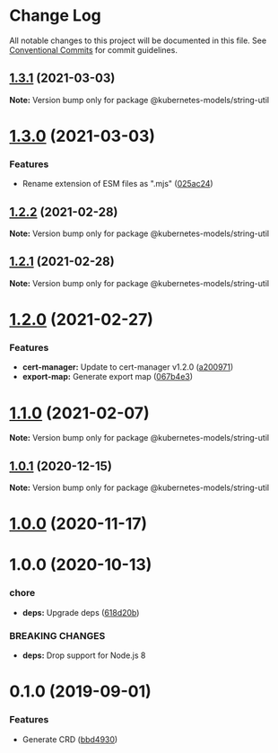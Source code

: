 # Change Log

All notable changes to this project will be documented in this file.
See [Conventional Commits](https://conventionalcommits.org) for commit guidelines.

## [1.3.1](https://github.com/tommy351/kubernetes-models-ts/compare/@kubernetes-models/string-util@1.3.0...@kubernetes-models/string-util@1.3.1) (2021-03-03)

**Note:** Version bump only for package @kubernetes-models/string-util





# [1.3.0](https://github.com/tommy351/kubernetes-models-ts/compare/@kubernetes-models/string-util@1.2.2...@kubernetes-models/string-util@1.3.0) (2021-03-03)


### Features

* Rename extension of ESM files as ".mjs" ([025ac24](https://github.com/tommy351/kubernetes-models-ts/commit/025ac24948a07f2d48cc3fe4d3b6329749bc5c3a))





## [1.2.2](https://github.com/tommy351/kubernetes-models-ts/compare/@kubernetes-models/string-util@1.2.1...@kubernetes-models/string-util@1.2.2) (2021-02-28)

**Note:** Version bump only for package @kubernetes-models/string-util





## [1.2.1](https://github.com/tommy351/kubernetes-models-ts/compare/@kubernetes-models/string-util@1.2.0...@kubernetes-models/string-util@1.2.1) (2021-02-28)

**Note:** Version bump only for package @kubernetes-models/string-util





# [1.2.0](https://github.com/tommy351/kubernetes-models-ts/compare/@kubernetes-models/string-util@1.1.0...@kubernetes-models/string-util@1.2.0) (2021-02-27)


### Features

* **cert-manager:** Update to cert-manager v1.2.0 ([a200971](https://github.com/tommy351/kubernetes-models-ts/commit/a200971e3f51d3faa072c98456734aec797cee81))
* **export-map:** Generate export map ([067b4e3](https://github.com/tommy351/kubernetes-models-ts/commit/067b4e303c0f662e113fc2ee65e8edf36a86c958))





# [1.1.0](https://github.com/tommy351/kubernetes-models-ts/compare/@kubernetes-models/string-util@1.0.1...@kubernetes-models/string-util@1.1.0) (2021-02-07)

**Note:** Version bump only for package @kubernetes-models/string-util





## [1.0.1](https://github.com/tommy351/kubernetes-models-ts/compare/@kubernetes-models/string-util@1.0.0...@kubernetes-models/string-util@1.0.1) (2020-12-15)

**Note:** Version bump only for package @kubernetes-models/string-util





# [1.0.0](https://github.com/tommy351/kubernetes-models-ts/compare/@kubernetes-models/string-util@1.0.0...@kubernetes-models/string-util@1.0.0) (2020-11-17)



# 1.0.0 (2020-10-13)


### chore

* **deps:** Upgrade deps ([618d20b](https://github.com/tommy351/kubernetes-models-ts/commit/618d20b202ed91ee43814aa69e08a84f21d8ae1b))


### BREAKING CHANGES

* **deps:** Drop support for Node.js 8



# 0.1.0 (2019-09-01)


### Features

* Generate CRD ([bbd4930](https://github.com/tommy351/kubernetes-models-ts/commit/bbd4930d54650175261a62a5317dc9e6909dc147))
